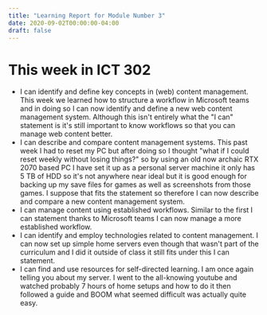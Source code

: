 ```yaml
---
title: "Learning Report for Module Number 3"
date: 2020-09-02T00:00:00-04:00
draft: false
---
```


# This week in ICT 302

- I can identify and define key concepts in (web) content management.
This week we learned how to structure a workflow in Microsoft teams and in doing so I can now identify and define a new web content management system. Although
this isn't entirely what the "I can" statement is it's still important to know workflows so that you can manage web content better.
 - I can describe and compare content management systems.
 This past week I had to reset my PC but after doing so I thought "what if I could reset weekly without losing things?" so by using an old now archaic RTX 2070 based PC I have set it up as a personal server machine it only has 5 TB of HDD so it's not anywhere near ideal but it is good enough for backing up my save files for games as well as screenshots from those games. I suppose that fits the statement so therefore I can now describe and compare a new content management system.
 - I can manage content using established workflows.
 Similar to the first I can statement thanks to Microsoft teams I can now manage a more established workflow.
 - I can identify and employ technologies related to content management.
 I can now set up simple home servers even though that wasn't part of the curriculum and I did it outside of class it still fits under this I can statement.
 - I can find and use resources for self-directed learning.
 I am once again telling you about my server. I went to the all-knowing youtube and watched probably 7 hours of home setups and how to do it then followed a guide and BOOM what seemed difficult was actually quite easy.

